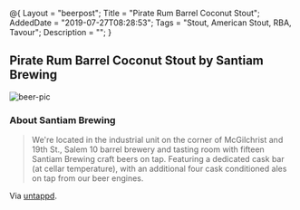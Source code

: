@{
 Layout = "beerpost";
 Title = "Pirate Rum Barrel Coconut Stout";
 AddedDate = "2019-07-27T08:28:53";
 Tags = "Stout, American Stout, RBA, Tavour";
 Description = "";
 }
 

## Pirate Rum Barrel Coconut Stout by Santiam Brewing

![beer-pic]

### About Santiam Brewing

> We're located in the industrial unit on the corner of McGilchrist and 19th St., Salem 10 barrel brewery and tasting room with fifteen Santiam Brewing craft beers on tap. Featuring a dedicated cask bar (at cellar temperature), with an additional four cask conditioned ales on tap from our beer engines.

Via [untappd][untappd-url].

[untappd-url]: <https://untappd.com//SantiamBrewing>
[beer-pic]: https://jasonpowley.com/assets/img/2019-07-27-pirate-rum-barrel-coconut-stout.jpeg "Pirate Rum Barrel Coconut Stout by Santiam Brewing"
